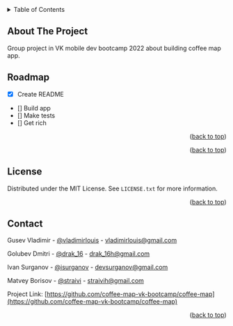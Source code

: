 <div id="top"></div>

<!-- TABLE OF CONTENTS -->
<details>
  <summary>Table of Contents</summary>
  <ol>
    <li>
      <a href="#about-the-project">About The Project</a>
    </li>
    <li><a href="#roadmap">Roadmap</a></li>
    <li><a href="#license">License</a></li>
    <li><a href="#contact">Contact</a></li>
  </ol>
</details>



<!-- ABOUT THE PROJECT -->
## About The Project

Group project in VK mobile dev bootcamp 2022 about building coffee map app.

<!-- ROADMAP -->
## Roadmap

- [x] Create README
- [] Build app 
- [] Make tests 
- [] Get rich 

<p align="right">(<a href="#top">back to top</a>)</p>


<p align="right">(<a href="#top">back to top</a>)</p>

<!-- LICENSE -->
## License

Distributed under the MIT License. See `LICENSE.txt` for more information.

<p align="right">(<a href="#top">back to top</a>)</p>



<!-- CONTACT -->
## Contact
Gusev Vladimir - [@vladimirlouis](https://t.me/vladimirlouis) - vladimirlouis@gmail.com

Golubev Dmitri - [@drak_16](https://t.me/drak_16) - drak_16h@gmail.com

Ivan Surganov - [@isurganov](https://www.linkedin.com/in/ivansurganov/) - devsurganov@gmail.com

Matvey Borisov - [@straivi](https://t.me/Straivi) - straivih@gmail.com



Project Link: [https://github.com/coffee-map-vk-bootcamp/coffee-map](https://github.com/coffee-map-vk-bootcamp/coffee-map)

<p align="right">(<a href="#top">back to top</a>)</p>



